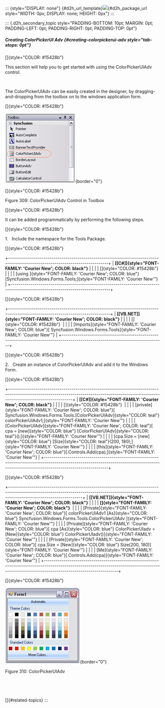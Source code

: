 ::: {style="DISPLAY: none"}
[](ms-xhelp:///?Id=d2h_url_template){#d2h_url_template}![](!package_url!){#d2h_package_url style="WIDTH: 0px; DISPLAY: none; HEIGHT: 0px"}
:::

::: {.d2h_secondary_topic style="PADDING-BOTTOM: 10pt; MARGIN: 0pt; PADDING-LEFT: 0pt; PADDING-RIGHT: 0pt; PADDING-TOP: 0pt"}
##### Creating ColorPickerUI Adv {#creating-colorpickerui-adv style="tab-stops: 0pt"}

[]{style="COLOR: #15428b"} 

This section will help you to get started with using the ColorPickerUIAdv control.

 

The ColorPickerUIAdv can be easily created in the designer, by dragging-and-dropping from the toolbox on to the windows application form.

[]{style="COLOR: #15428b"} 

![](ImagesExt/image76_307.jpg){border="0"}

[]{style="COLOR: #15428b"} 

Figure 309: ColorPickerUIAdv Control in Toolbox

[]{style="COLOR: #15428b"} 

It can be added programmatically by performing the following steps.

[]{style="COLOR: #15428b"} 

1.   Include the namespace for the Tools Package.

[]{style="COLOR: #15428b"} 

+--------------------------------------------------------------------------------------------------------------------------------+
| **[\[C#\]]{style="FONT-FAMILY: 'Courier New'; COLOR: black"}**                                                                 |
|                                                                                                                                |
| []{style="COLOR: #15428b"}                                                                                                     |
|                                                                                                                                |
| [using ]{style="FONT-FAMILY: 'Courier New'; COLOR: blue"}[Syncfusion.Windows.Forms.Tools;]{style="FONT-FAMILY: 'Courier New'"} |
+--------------------------------------------------------------------------------------------------------------------------------+

[]{style="COLOR: #15428b"} 

+---------------------------------------------------------------------------------------------------------------------------------+
| **[\[VB.NET\]]{style="FONT-FAMILY: 'Courier New'; COLOR: black"}**                                                              |
|                                                                                                                                 |
| []{style="COLOR: #15428b"}                                                                                                      |
|                                                                                                                                 |
| [Imports]{style="FONT-FAMILY: 'Courier New'; COLOR: blue"}[ Syncfusion.Windows.Forms.Tools]{style="FONT-FAMILY: 'Courier New'"} |
+---------------------------------------------------------------------------------------------------------------------------------+

[]{style="COLOR: #15428b"} 

2.   Create an instance of ColorPickerUIAdv and add it to the Windows Form.

[]{style="COLOR: #15428b"} 

+--------------------------------------------------------------------------------------------------------------------------------------------------------------------------------------------+
| **[\[C#\]]{style="FONT-FAMILY: 'Courier New'; COLOR: black"}**                                                                                                                             |
|                                                                                                                                                                                            |
| []{style="COLOR: #15428b"}                                                                                                                                                                 |
|                                                                                                                                                                                            |
| [private]{style="FONT-FAMILY: 'Courier New'; COLOR: blue"}[ Syncfusion.Windows.Forms.Tools.[ColorPickerUIAdv]{style="COLOR: teal"} colorPickerUIAdv1;]{style="FONT-FAMILY: 'Courier New'"} |
|                                                                                                                                                                                            |
| [ColorPickerUIAdv]{style="FONT-FAMILY: 'Courier New'; COLOR: teal"}[ cpa = [new]{style="COLOR: blue"} [ColorPickerUIAdv]{style="COLOR: teal"}();]{style="FONT-FAMILY: 'Courier New'"}      |
|                                                                                                                                                                                            |
| [cpa.Size = [new]{style="COLOR: blue"} [Size]{style="COLOR: teal"}(200, 180);]{style="FONT-FAMILY: 'Courier New'"}                                                                         |
|                                                                                                                                                                                            |
| [this]{style="FONT-FAMILY: 'Courier New'; COLOR: blue"}[.Controls.Add(cpa);]{style="FONT-FAMILY: 'Courier New'"}                                                                           |
+--------------------------------------------------------------------------------------------------------------------------------------------------------------------------------------------+

[]{style="COLOR: #15428b"} 

+-------------------------------------------------------------------------------------------------------------------------------------------------------------------------------------------------+
| **[\[VB.NET\]]{style="FONT-FAMILY: 'Courier New'; COLOR: black"}**                                                                                                                              |
|                                                                                                                                                                                                 |
| **[]{style="FONT-FAMILY: 'Courier New'; COLOR: black"}**                                                                                                                                        |
|                                                                                                                                                                                                 |
| [Private]{style="FONT-FAMILY: 'Courier New'; COLOR: blue"}[ colorPickerUIAdv1 [As]{style="COLOR: blue"} Syncfusion.Windows.Forms.Tools.ColorPickerUIAdv ]{style="FONT-FAMILY: 'Courier New'"}   |
|                                                                                                                                                                                                 |
| [Private]{style="FONT-FAMILY: 'Courier New'; COLOR: blue"}[ cpa [As]{style="COLOR: blue"} ColorPickerUIadv = [New]{style="COLOR: blue"} ColorPickerUIadv()]{style="FONT-FAMILY: 'Courier New'"} |
|                                                                                                                                                                                                 |
| [Private]{style="FONT-FAMILY: 'Courier New'; COLOR: blue"}[ cpa.Size = [New]{style="COLOR: blue"} Size(200, 180)]{style="FONT-FAMILY: 'Courier New'"}                                           |
|                                                                                                                                                                                                 |
| [Me]{style="FONT-FAMILY: 'Courier New'; COLOR: blue"}[.Controls.Add(cpa)]{style="FONT-FAMILY: 'Courier New'"}                                                                                   |
+-------------------------------------------------------------------------------------------------------------------------------------------------------------------------------------------------+

[]{style="COLOR: #15428b"} 

![](ImagesExt/image76_308.jpg){border="0"}

Figure 310: ColorPickerUIAdv

 

 

[]{#related-topics}
:::
